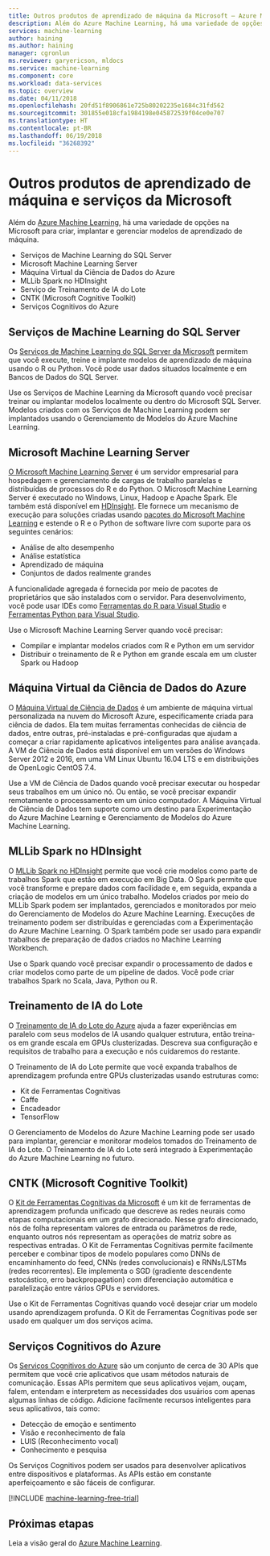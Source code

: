 ```yaml
---
title: Outros produtos de aprendizado de máquina da Microsoft — Azure Machine Learning | Microsoft Docs
description: Além do Azure Machine Learning, há uma variedade de opções na Microsoft para criar, implantar e gerenciar modelos de aprendizado de máquina.
services: machine-learning
author: haining
ms.author: haining
manager: cgronlun
ms.reviewer: garyericson, mldocs
ms.service: machine-learning
ms.component: core
ms.workload: data-services
ms.topic: overview
ms.date: 04/11/2018
ms.openlocfilehash: 20fd51f8906861e725b80202235e1684c31fd562
ms.sourcegitcommit: 301855e018cfa1984198e045872539f04ce0e707
ms.translationtype: HT
ms.contentlocale: pt-BR
ms.lasthandoff: 06/19/2018
ms.locfileid: "36268392"
---
```

# <a name="other-machine-learning-products-and-services-from-microsoft"></a>Outros produtos de aprendizado de máquina e serviços da Microsoft

Além do [Azure Machine Learning](overview-what-is-azure-ml.md), há uma variedade de opções na Microsoft para criar, implantar e gerenciar modelos de aprendizado de máquina. 
* Serviços de Machine Learning do SQL Server
* Microsoft Machine Learning Server
* Máquina Virtual da Ciência de Dados do Azure
* MLLib Spark no HDInsight
* Serviço de Treinamento de IA do Lote
* CNTK (Microsoft Cognitive Toolkit)
* Serviços Cognitivos do Azure


## <a name="sql-server-machine-learning-services"></a>Serviços de Machine Learning do SQL Server
Os [Serviços de Machine Learning do SQL Server da Microsoft](https://docs.microsoft.com/sql/advanced-analytics/r/r-services) permitem que você execute, treine e implante modelos de aprendizado de máquina usando o R ou Python. Você pode usar dados situados localmente e em Bancos de Dados do SQL Server. 

Use os Serviços de Machine Learning da Microsoft quando você precisar treinar ou implantar modelos localmente ou dentro do Microsoft SQL Server. Modelos criados com os Serviços de Machine Learning podem ser implantados usando o Gerenciamento de Modelos do Azure Machine Learning. 

## <a name="microsoft-machine-learning-server"></a>Microsoft Machine Learning Server 
[O Microsoft Machine Learning Server](https://docs.microsoft.com/sql/advanced-analytics/r/r-server-standalone) é um servidor empresarial para hospedagem e gerenciamento de cargas de trabalho paralelas e distribuídas de processos do R e do Python. O Microsoft Machine Learning Server é executado no Windows, Linux, Hadoop e Apache Spark. Ele também está disponível em [HDInsight](https://azure.microsoft.com/services/hdinsight/r-server/). Ele fornece um mecanismo de execução para soluções criadas usando [pacotes do Microsoft Machine Learning](https://docs.microsoft.com/r-server/r/concept-what-is-the-microsoftml-package) e estende o R e o Python de software livre com suporte para os seguintes cenários:

- Análise de alto desempenho
- Análise estatística
- Aprendizado de máquina
- Conjuntos de dados realmente grandes

A funcionalidade agregada é fornecida por meio de pacotes de proprietários que são instalados com o servidor. Para desenvolvimento, você pode usar IDEs como [Ferramentas do R para Visual Studio](https://www.visualstudio.com/vs/rtvs/) e [Ferramentas Python para Visual Studio](https://www.visualstudio.com/vs/python/).

Use o Microsoft Machine Learning Server quando você precisar:

- Compilar e implantar modelos criados com R e Python em um servidor
- Distribuir o treinamento de R e Python em grande escala em um cluster Spark ou Hadoop

## <a name="azure-data-science-virtual-machine"></a>Máquina Virtual da Ciência de Dados do Azure
O [Máquina Virtual de Ciência de Dados](https://docs.microsoft.com/azure/machine-learning/data-science-virtual-machine/overview) é um ambiente de máquina virtual personalizada na nuvem do Microsoft Azure, especificamente criada para ciência de dados. Ela tem muitas ferramentas conhecidas de ciência de dados, entre outras, pré-instaladas e pré-configuradas que ajudam a começar a criar rapidamente aplicativos inteligentes para análise avançada. A VM de Ciência de Dados está disponível em um versões do Windows Server 2012 e 2016, em uma VM Linux Ubuntu 16.04 LTS e em distribuições de OpenLogic CentOS 7.4. 

Use a VM de Ciência de Dados quando você precisar executar ou hospedar seus trabalhos em um único nó. Ou então, se você precisar expandir remotamente o processamento em um único computador. A Máquina Virtual de Ciência de Dados tem suporte como um destino para Experimentação do Azure Machine Learning e Gerenciamento de Modelos do Azure Machine Learning. 

## <a name="spark-mllib-in-hdinsight"></a>MLLib Spark no HDInsight
O [MLLib Spark no HDInsight](https://docs.microsoft.com/azure/hdinsight/hdinsight-apache-spark-ipython-notebook-machine-learning) permite que você crie modelos como parte de trabalhos Spark que estão em execução em Big Data. O Spark permite que você transforme e prepare dados com facilidade e, em seguida, expanda a criação de modelos em um único trabalho. Modelos criados por meio do MLLib Spark podem ser implantados, gerenciados e monitorados por meio do Gerenciamento de Modelos do Azure Machine Learning. Execuções de treinamento podem ser distribuídas e gerenciadas com a Experimentação do Azure Machine Learning. O Spark também pode ser usado para expandir trabalhos de preparação de dados criados no Machine Learning Workbench. 

Use o Spark quando você precisar expandir o processamento de dados e criar modelos como parte de um pipeline de dados. Você pode criar trabalhos Spark no Scala, Java, Python ou R. 

## <a name="batch-ai-training"></a>Treinamento de IA do Lote 
O [Treinamento de IA do Lote do Azure](https://aka.ms/batchaitraining) ajuda a fazer experiências em paralelo com seus modelos de IA usando qualquer estrutura, então treina-os em grande escala em GPUs clusterizadas. Descreva sua configuração e requisitos de trabalho para a execução e nós cuidaremos do restante. 

O Treinamento de IA do Lote permite que você expanda trabalhos de aprendizagem profunda entre GPUs clusterizadas usando estruturas como:

- Kit de Ferramentas Cognitivas
- Caffe
- Encadeador
- TensorFlow

O Gerenciamento de Modelos do Azure Machine Learning pode ser usado para implantar, gerenciar e monitorar modelos tomados do Treinamento de IA do Lote.  O Treinamento de IA do Lote será integrado à Experimentação do Azure Machine Learning no futuro. 

## <a name="microsoft-cognitive-toolkit-cntk"></a>CNTK (Microsoft Cognitive Toolkit)
O [Kit de Ferramentas Cognitivas da Microsoft](https://www.microsoft.com/en-us/cognitive-toolkit/) é um kit de ferramentas de aprendizagem profunda unificado que descreve as redes neurais como etapas computacionais em um grafo direcionado. Nesse grafo direcionado, nós de folha representam valores de entrada ou parâmetros de rede, enquanto outros nós representam as operações de matriz sobre as respectivas entradas. O Kit de Ferramentas Cognitivas permite facilmente perceber e combinar tipos de modelo populares como DNNs de encaminhamento do feed, CNNs (redes convolucionais) e RNNs/LSTMs (redes recorrentes). Ele implementa o SGD (gradiente descendente estocástico, erro backpropagation) com diferenciação automática e paralelização entre vários GPUs e servidores.

Use o Kit de Ferramentas Cognitivas quando você desejar criar um modelo usando aprendizagem profunda.  O Kit de Ferramentas Cognitivas pode ser usado em qualquer um dos serviços acima.

## <a name="azure-cognitive-services"></a>Serviços Cognitivos do Azure
Os [Serviços Cognitivos do Azure](https://docs.microsoft.com/azure/#pivot=products&panel=ai) são um conjunto de cerca de 30 APIs que permitem que você crie aplicativos que usam métodos naturais de comunicação. Essas APIs permitem que seus aplicativos vejam, ouçam, falem, entendam e interpretem as necessidades dos usuários com apenas algumas linhas de código. Adicione facilmente recursos inteligentes para seus aplicativos, tais como: 

- Detecção de emoção e sentimento
- Visão e reconhecimento de fala
- LUIS (Reconhecimento vocal)
- Conhecimento e pesquisa

Os Serviços Cognitivos podem ser usados para desenvolver aplicativos entre dispositivos e plataformas. As APIs estão em constante aperfeiçoamento e são fáceis de configurar. 

[!INCLUDE [machine-learning-free-trial](../../../includes/machine-learning-free-trial.md)]

## <a name="next-steps"></a>Próximas etapas

Leia a visão geral do [Azure Machine Learning](overview-what-is-azure-ml.md).
